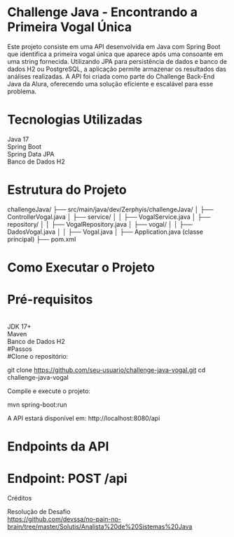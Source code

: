 # Challenge Java - Encontrando a Primeira Vogal Única

Este projeto consiste em uma API desenvolvida em Java com Spring Boot que identifica a primeira vogal única que aparece após uma consoante em uma string fornecida. Utilizando JPA para persistência de dados e banco de dados H2 ou PostgreSQL, a aplicação permite armazenar os resultados das análises realizadas. A API foi criada como parte do Challenge Back-End Java da Alura, oferecendo uma solução eficiente e escalável para esse problema.

# Tecnologias Utilizadas

Java 17
<br>
Spring Boot
<br>
Spring Data JPA
<br>
Banco de Dados H2
<br>
 # Estrutura do Projeto

challengeJava/
├── src/main/java/dev/Zerphyis/challengeJava/
│   ├── ControllerVogal.java
│   ├── service/
│   │   ├── VogalService.java
│   ├── repository/
│   │   ├── VogalRepository.java
│   ├── vogal/
│   │   ├── DadosVogal.java
│   │   ├── Vogal.java
│   ├── Application.java (classe principal)
├── pom.xml

# Como Executar o Projeto

# Pré-requisitos
<br>
JDK 17+
<br>
Maven
<br>
Banco de Dados H2
<br>
#Passos
<br>
#Clone o repositório:

git clone https://github.com/seu-usuario/challenge-java-vogal.git
cd challenge-java-vogal

Compile e execute o projeto:

mvn spring-boot:run

A API estará disponível em: http://localhost:8080/api

# Endpoints da API

# Endpoint: POST /api


Créditos

Resolução de Desafio 
<br>
https://github.com/devssa/no-pain-no-brain/tree/master/Solutis/Analista%20de%20Sistemas%20Java
